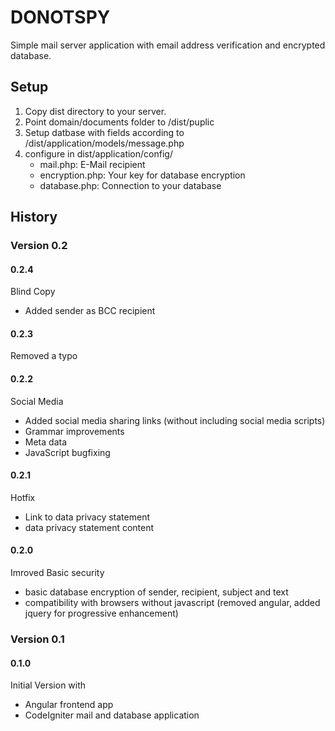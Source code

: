 # DONOTSPY

Simple mail server application with email address verification and encrypted database. 

## Setup

1. Copy dist directory to your server.
2. Point domain/documents folder to /dist/puplic
3. Setup datbase with fields according to /dist/application/models/message.php
4. configure in dist/application/config/
    - mail.php: E-Mail recipient
    - encryption.php: Your key for database encryption
    - database.php: Connection to your database

## History

### Version 0.2

#### 0.2.4
Blind Copy
- Added sender as BCC recipient

#### 0.2.3
Removed a typo

#### 0.2.2
Social Media
- Added social media sharing links (without including social media scripts)
- Grammar improvements
- Meta data
- JavaScript bugfixing

#### 0.2.1
Hotfix
- Link to data privacy statement
- data privacy statement content

#### 0.2.0

Imroved Basic security 

- basic database encryption of sender, recipient, subject and text
- compatibility with browsers without javascript (removed angular, added jquery for progressive enhancement)

### Version 0.1

#### 0.1.0

Initial Version with

- Angular frontend app
- CodeIgniter mail and database application
